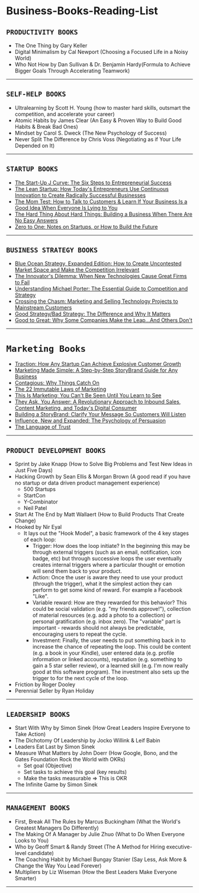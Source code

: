 # Business-Books-Reading-List

## `PRODUCTIVITY BOOKS`
* The One Thing by Gary Keller
* Digital Minimalism by Cal Newport (Choosing a Focused Life in a Noisy World)
* Who Not How by Dan Sullivan & Dr. Benjamin Hardy(Formula to Achieve Bigger Goals Through Accelerating Teamwork)
----

## `SELF-HELP BOOKS`
* Ultralearning by Scott H. Young (how to master hard skills, outsmart the competition, and accelerate your career)
* Atomic Habits by James Clear (An Easy & Proven Way to Build Good Habits & Break Bad Ones)
* Mindset by Carol S. Dweck (The New Psychology of Success)
* Never Split The Difference by Chris Voss (Negotiating as if Your Life Depended on It)
----

## `STARTUP BOOKS`
* [The Start-Up J Curve: The Six Steps to Entrepreneurial Success](https://www.amazon.com/Start-Up-Curve-Steps-Entrepreneurial-Success/dp/162634292X)
* [The Lean Startup: How Today's Entrepreneurs Use Continuous Innovation to Create Radically Successful Businesses](https://www.amazon.com/Lean-Startup-Entrepreneurs-Continuous-Innovation/dp/0307887898/ref=sr_1_1?crid=31IB8LFJ69M6W&keywords=the+lean+startup&qid=1638544480&s=books&sprefix=the+lean+start%2Cstripbooks-intl-ship%2C788&sr=1-1) 
* [The Mom Test: How to Talk to Customers & Learn If Your Business Is a Good Idea When Everyone Is Lying to You](https://www.amazon.com/The-Mom-Test-Rob-Fitzpatrick-audiobook/dp/B07RJZKZ7F/ref=sr_1_1?keywords=the+mom+test&qid=1638544685&s=books&sr=1-1)
* [The Hard Thing About Hard Things: Building a Business When There Are No Easy Answers](https://www.amazon.com/Hard-Thing-About-Hard-Things-audiobook/dp/B00I0A6HUO/ref=sr_1_1?crid=FTDZKC7OYLHU&keywords=the+hard+thing+about+hard+things+by+ben+horowitz&qid=1638544883&s=audible&sprefix=the+hard+thin%2Caudible%2C890&sr=1-1)
* [Zero to One: Notes on Startups, or How to Build the Future ](https://www.amazon.com/Zero-to-One-audiobook/dp/B00M284NY2/ref=sr_1_1?crid=67VYZQR8D8PU&keywords=zero+to+one+peter+thiel&qid=1638544931&s=audible&sprefix=zero+to+%2Caudible%2C615&sr=1-1)
-----

## `BUSINESS STRATEGY BOOKS`
* [Blue Ocean Strategy, Expanded Edition: How to Create Uncontested Market Space and Make the Competition Irrelevant](https://www.amazon.com/Blue-Ocean-Strategy-Expanded-Uncontested/dp/B089DM3GZ9/ref=sr_1_1?crid=105AV9Z35WNZM&keywords=blue+ocean+strategy&qid=1638544967&s=audible&sprefix=blue%2Caudible%2C529&sr=1-1)
* [The Innovator's Dilemma: When New Technologies Cause Great Firms to Fail](https://www.amazon.com/The-Innovators-Dilemma-audiobook/dp/B06Y4RRGVV/ref=sr_1_1?crid=1RRSB27D5AV9T&keywords=the+innovators+dilemma&qid=1638545039&s=audible&sprefix=the+inovator%2Caudible%2C561&sr=1-1)
* [Understanding Michael Porter: The Essential Guide to Competition and Strategy](https://www.amazon.com/Understanding-Michael-Porter-audiobook/dp/B006KZ8H0Y/ref=sr_1_1?crid=1U0CST7UK9N2Y&keywords=understanding+michael+porter&qid=1638545090&s=audible&sprefix=understanding+m%2Caudible%2C619&sr=1-1)
* [Crossing the Chasm: Marketing and Selling Technology Projects to Mainstream Customers](https://www.amazon.com/Crossing-Chasm-Geoffrey-A-Moore-audiobook/dp/B00A2ZHMKY/ref=sr_1_1?crid=32ZCL9SBBKP1&keywords=crossing+the+chasm&qid=1638545133&s=audible&sprefix=crosing+%2Caudible%2C628&sr=1-1)
* [Good Strategy/Bad Strategy: The Difference and Why It Matters](https://www.amazon.com/Good-Strategy-Bad-Strategy-audiobook/dp/B07R6XQ8YP/ref=sr_1_1?crid=2WS5CTTYCMEB4&keywords=good+strategy+bad+strategy+by+richard+rumelt&qid=1638545177&s=audible&sprefix=good+st%2Caudible%2C433&sr=1-1)
* [Good to Great: Why Some Companies Make the Leap...And Others Don't](https://www.amazon.com/Good-to-Great-Jim-Collins-audiobook/dp/B003VXI5MS/ref=sr_1_1?crid=R7SZQYNCJRPV&keywords=good+to+great&qid=1638545213&s=audible&sprefix=good+to%2Caudible%2C601&sr=1-1)

----

# `Marketing Books`
* [Traction: How Any Startup Can Achieve Explosive Customer Growth](https://www.amazon.com/Traction-audiobook/dp/B01705KMG4/ref=sr_1_2?crid=26KGN9PK4L9I2&keywords=traction+book&qid=1638593975&s=audible&sprefix=tractoi%2Caudible%2C425&sr=1-2)
* [Marketing Made Simple: A Step-by-Step StoryBrand Guide for Any Business](https://www.amazon.com/Marketing-Made-Simple-Step-Step/dp/B07TTTYZRK/ref=sr_1_1?crid=12N5RJRSK737&keywords=marketing+made+simple+by+donald+miller&qid=1638594093&s=audible&sprefix=markatig+made+%2Caudible%2C423&sr=1-1)
* [Contagious: Why Things Catch On](https://www.amazon.com/Contagious-Jonah-Berger-audiobook/dp/B00B91I8IK/ref=sr_1_1?crid=F0Z15JA0CP41&keywords=contagious&qid=1638594140&s=audible&sprefix=conta%2Caudible%2C773&sr=1-1)
* [The 22 Immutable Laws of Marketing](https://www.amazon.com/22-Immutable-Laws-Marketing/dp/B00J4O6TO4/ref=sr_1_1?crid=3JYNT61T4KQYX&keywords=the+22+immutable+laws+of+marketing&qid=1638594182&s=audible&sprefix=the+22+%2Caudible%2C759&sr=1-1)
* [This Is Marketing: You Can't Be Seen Until You Learn to See](https://www.amazon.com/This-Is-Marketing-Seth-Godin-audiobook/dp/B07DKN7DG2/ref=sr_1_1?crid=1OINP33HHJOUX&keywords=this+is+marketing+seth+godin&qid=1638594247&s=audible&sprefix=this+is+ma%2Caudible%2C693&sr=1-1)
* [They Ask, You Answer: A Revolutionary Approach to Inbound Sales, Content Marketing, and Today's Digital Consumer](https://www.amazon.com/They-Ask-You-Answer-Revolutionary/dp/1119610141/ref=sr_1_1?crid=2YHJ1Q4L3MDKD&keywords=they+ask+you+answer+by+marcus+sheridan&qid=1638594470&sprefix=They+Ask+You+Answer+by+Marcus+Sheridan%2Caudible%2C439&sr=8-1)
* [Building a StoryBrand: Clarify Your Message So Customers Will Listen](https://www.amazon.com/Building-StoryBrand-Donald-Miller-audiobook/dp/B072J8WRND/ref=sr_1_1?crid=1GXMN4XFSDQ0K&keywords=building+a+storybrand+donald+miller&qid=1638594530&sprefix=building+a+%2Caps%2C478&sr=8-1)
* [Influence, New and Expanded: The Psychology of Persuasion](https://www.amazon.com/Influence-New-Expanded-Psychology-Persuasion/dp/B08RLT11Q3/ref=sr_1_1?keywords=Influence+by+Dr.+Robert+Cialdini&qid=1638594677&s=audible&sr=1-1)
* [The Language of Trust](https://www.amazon.com/The-Language-of-Trust/dp/B003KJM560/ref=sr_1_1?keywords=The+Language+Of+Trust+by+Michael+Maslansky&qid=1638594730&s=audible&sr=1-1)
----

## `PRODUCT DEVELOPMENT BOOKS`
* Sprint by Jake Knapp (How to Solve Big Problems and Test New Ideas in Just Five Days)
* Hacking Growth by Sean Ellis & Morgan Brown (A good read if you have no startup or data driven product management experience)
  * 500 Startups
  * StartCon
  * Y-Combinator
  * Neil Patel
* Start At The End by Matt Wallaert (How to Build Products That Create Change)
* Hooked by Nir Eyal
  * It lays out the "Hook Model", a basic framework of the 4 key stages of each loop:
    * Trigger: How does the loop initiate? In the beginning this may be through external triggers (such as an email, notification, icon badge, etc) but through successive loops the user eventually creates internal triggers where a particular thought or emotion will send them back to your product.
    * Action: Once the user is aware they need to use your product (through the trigger), what it the simplest action they can perform to get some kind of reward. For example a Facebook "Like".
    * Variable reward: How are they rewarded for this behavior? This could be social validation (e.g. "my friends approve!"), collection of material resources (e.g. add a photo to a collection) or personal gratification (e.g. inbox zero). The "variable" part is important - rewards should not always be predictable, encouraging users to repeat the cycle.
    * Investment: Finally, the user needs to put something back in to increase the chance of repeating the loop. This could be content (e.g. a book in your Kindle), user entered data (e.g. profile information or linked accounts), reputation (e.g. something to gain a 5 star seller review), or a learned skill (e.g. I'm now really good at this software program). The investment also sets up the trigger to for the next cycle of the loop. 
* Friction by Roger Dooley
* Perennial Seller by Ryan Holiday
----

## `LEADERSHIP BOOKS`
* Start With Why by Simon Sinek (How Great Leaders Inspire Everyone to Take Action)
* The Dichotomy Of Leadership by Jocko Willink & Leif Babin
* Leaders Eat Last by Simon Sinek
* Measure What Matters by John Doerr (How Google, Bono, and the Gates Foundation Rock the World with OKRs)
  * Set goal (Objective)
  * Set tasks to achieve this goal (key results)
  * Make the tasks measurable  => This is OKR
* The Infinite Game by Simon Sinek
----

## `MANAGEMENT BOOKS`
* First, Break All The Rules by Marcus Buckingham (What the World's Greatest Managers Do Differently)
* The Making Of A Manager by Julie Zhuo (What to Do When Everyone Looks to You)
* Who by Geoff Smart & Randy Street (The A Method for Hiring executive-level candidate)
* The Coaching Habit by Michael Bungay Stanier (Say Less, Ask More & Change the Way You Lead Forever)
* Multipliers by Liz Wiseman (How the Best Leaders Make Everyone Smarter)

----
